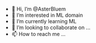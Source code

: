 - 👋 Hi, I’m @AsterBluem
- 👀 I’m interested in ML domain
- 🌱 I’m currently learning ML
- 💞️ I’m looking to collaborate on ...
- 📫 How to reach me ...

<!---
AnshuAyush/AnshuAyush is a ✨ special ✨ repository because its `README.md` (this file) appears on your GitHub profile.
You can click the Preview link to take a look at your changes.
--->

